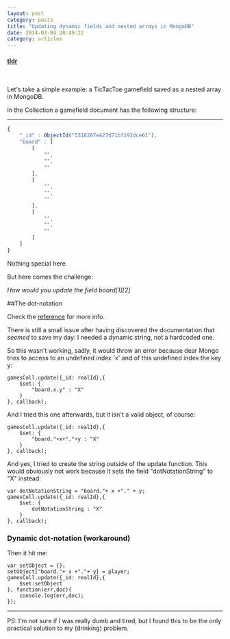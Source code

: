 ```yaml
---
layout: post
category: posts
title: "Updating dynamic fields and nested arrays in MongoDB"
date: 2014-03-04 20:49:22
category: articles
---
```


<h4>
	<a href="#tldr" class="info">tldr</a>
</h4>
<br>

Let's take a simple example: a TicTacToe gamefield saved as a nested array in MongoDB.

In the Collection a gamefield document has the following structure:

__________________

```javascript
{
	"_id" : ObjectId("5316267e427d71bf192dce61"),
	"board" : [
		[
			"",
			"",
			""
		],
		[
			"",
			"",
			""
		],
		[
			"",
			"",
			""
		]
	]
}
```

Nothing special here.

But here comes the challenge:

*How would you update the field board[1][2]*

##The dot-notation

Check the [reference](http://docs.mongodb.org/manual/core/document/#dot-notation) for more info.

There is still a small issue after having discovered the documentation that *seemed* to save my day: I needed a dynamic string, not a hardcoded one.

So this wasn't working, sadly, it would throw an error because dear Mongo tries to access to an undefined index 'x' and of this undefined index the key y:

```
gamesColl.update({_id: realId},{
	$set: {
		"board.x.y" : "X"
	}
}, callback);
```

And I tried this one afterwards, but it isn't a valid object, of course:

```
gamesColl.update({_id: realId},{
	$set: {
		"board."+x+"."+y : "X"
	}
}, callback);
```

And yes, I tried to create the string outside of the update function. This would obviously not work because it sets the field "dotNotationString" to "X" instead:

```
var dotNotationString = "board."+ x +"." + y;
gamesColl.update({_id: realId},{
	$set: {
		dotNotationString : "X"
	}
}, callback);
```

<h3 id="tldr">Dynamic dot-notation (workaround)</h3>

Then it hit me:

```
var setObject = {};
setObject["board."+ x +"."+ y] = player;
gamesColl.update({_id: realId},{
	$set:setObject
}, function(err,doc){
	console.log(err,doc);
});

```


---

PS: I'm not sure if I was really dumb and tired, but I found this to be the only practical solution to my (drinking) problem.
